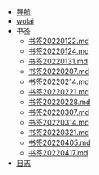 <!-- _navbar.md -->

* [导航](https://gary8177.netlify.app/)
* [wolai](https://www.wolai.com/gary8177)
* 书签
  *   [书签20220122.md](书签\书签20220122.md) 
  *   [书签20220124.md](书签\书签20220124.md) 
  *   [书签20220131.md](书签\书签20220131.md) 
  *   [书签20220207.md](书签\书签20220207.md) 
  *   [书签20220214.md](书签\书签20220214.md) 
  *   [书签20220221.md](书签\书签20220221.md) 
  *   [书签20220228.md](书签\书签20220228.md) 
  *   [书签20220307.md](书签\书签20220307.md) 
  *   [书签20220314.md](书签\书签20220314.md) 
  *   [书签20220321.md](书签\书签20220321.md) 
  *   [书签20220405.md](书签\书签20220405.md) 
  *   [书签20220417.md](书签\书签20220417.md) 
*   [日志](日志.md) 

